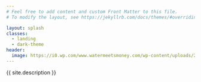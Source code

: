 ```yaml
---
# Feel free to add content and custom Front Matter to this file.
# To modify the layout, see https://jekyllrb.com/docs/themes/#overriding-theme-defaults

layout: splash
classes:
  - landing
  - dark-theme
header:
  image: https://i0.wp.com/www.watermeetsmoney.com/wp-content/uploads/2017/11/Header-background-2.png?ssl=1
---
```


{{ site.description }}